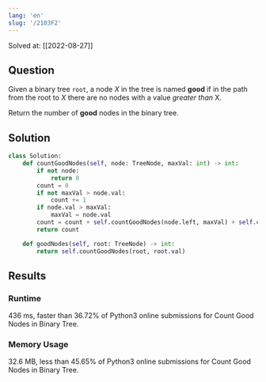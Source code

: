 ```yaml
---
lang: 'en'
slug: '/2103F2'
---
```


Solved at: [[2022-08-27]]

## Question

Given a binary tree `root`, a node _X_ in the tree is named **good** if in the path from the root to _X_ there are no nodes with a value _greater than_ X.

Return the number of **good** nodes in the binary tree.

## Solution

```python
class Solution:
    def countGoodNodes(self, node: TreeNode, maxVal: int) -> int:
        if not node:
            return 0
        count = 0
        if not maxVal > node.val:
            count += 1
        if node.val > maxVal:
            maxVal = node.val
        count = count + self.countGoodNodes(node.left, maxVal) + self.countGoodNodes(node.right, maxVal)
        return count

    def goodNodes(self, root: TreeNode) -> int:
        return self.countGoodNodes(root, root.val)
```

## Results

### Runtime

436 ms, faster than 36.72% of Python3 online submissions for Count Good Nodes in Binary Tree.

### Memory Usage

32.6 MB, less than 45.65% of Python3 online submissions for Count Good Nodes in Binary Tree.
